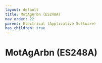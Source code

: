 ```yaml
---
layout: default
title: MotAgArbn (ES248A)
nav_order: 22
parent: Electrical (Applicative Software)
has_children: true
---
```

# MotAgArbn (ES248A)
